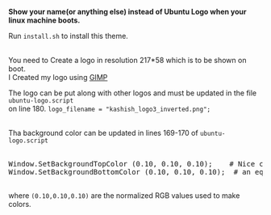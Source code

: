 <b>**Show your name(or anything else) instead of Ubuntu Logo when your linux machine boots.**</b><br>

Run `install.sh` to install this theme.<br><br>

You need to Create a logo in resolution 217*58 which is to be shown on boot.<br>
I Created my logo using [GIMP](https://www.gimp.org/)<br>

The logo can be put along with other logos and must be updated in the file `ubuntu-logo.script`<br>
on line 180. `logo_filename = "kashish_logo3_inverted.png";`<br><br>

Tha background color can be updated in lines 169-170 of `ubuntu-logo.script`<br><br>
<pre>
Window.SetBackgroundTopColor (0.10, 0.10, 0.10);    # Nice colour on top of the screen fading to
Window.SetBackgroundBottomColor (0.10, 0.10, 0.10);  # an equally nice colour on the bottom<br>
</pre>
where `(0.10,0.10,0.10)` are the normalized RGB values used to make colors.


